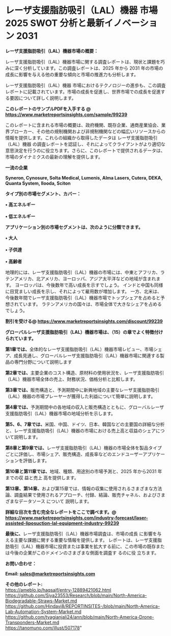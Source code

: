 # レーザ支援脂肪吸引（LAL）機器 市場 2025 SWOT 分析と最新イノベーション 2031

<strong><b>レーザ支援脂肪吸引（LAL）機器市場の概要：</b></strong>

レーザ支援脂肪吸引（LAL）機器市場に関する調査レポートは、現状と課題を巧みに深く分析しています。この調査レポートは、2025 年から 2031 年の市場の成長に影響を与える他の重要な傾向と市場の推進力も分析します。

レーザ支援脂肪吸引（LAL）機器 市場におけるテクノロジーの進歩も、この調査レポートに記載されています。市場の成長を促進し、世界市場での成長を促進する要因について詳しく説明します。

<strong>このレポートのサンプルPDFを入手する @ <a href=https://www.marketreportsinsights.com/sample/99239>https://www.marketreportsinsights.com/sample/99239</a></strong>

このレポートに含まれる市場の概要は、政府機関、既存企業、通商産業協会、業界ブローカー、その他の規制機関および非規制機関などの幅広いリソースからの情報を提供します。これらの組織から取得したデータは レーザ支援脂肪吸引（LAL）機器 の調査レポートを認証し、それによってクライアントがより適切な意思決定を行うのに役立ちます。さらに、このレポートで提供されるデータは、市場のダイナミクスの最新の理解を提供します。

<strong>一流の企業</strong>

<strong><b>Syneron, Cynosure, Solta Medical, Lumenis, Alma Lasers, Cutera, DEKA, Quanta System, Ilooda, Sciton</b></strong>

<strong><b>タイプ別の市場セグメント、カバー：</b></strong>

<strong>• 高エネルギー<br><br>• 低エネルギー</strong>

<strong><b>アプリケーション別の市場セグメントは、次のように分類できます。</b></strong>

<strong>• 大人<br><br>• 子供達<br><br>• 高齢者</strong>

 地理的には、レーザ支援脂肪吸引（LAL）機器の市場には、中東とアフリカ、ラテンアメリカ、北アメリカ、ヨーロッパ、アジア太平洋などの地域が含まれます。 ヨーロッパは、今後数年で高い成長を示すでしょう。 インドと中国も同様に目覚ましい成長を示し、それによって雇用数が増加します。 一方、北米は、今後数年間でレーザ支援脂肪吸引（LAL）機器市場でトップシェアを占めると予想されています。 ラテンアメリカの国々は、市場全体で大きなシェアを占めるでしょう。

<strong>割引を受ける@ <a href=https://www.marketreportsinsights.com/discount/99239>https://www.marketreportsinsights.com/discount/99239</a></strong>

<strong><b>グローバルレーザ支援脂肪吸引（LAL）機器市場は、（15）の章でよく特徴付けられています。</b></strong>

<strong><b>第</b></strong><strong><b>1章では、</b></strong>全体的なレーザ支援脂肪吸引（LAL）機器市場レビュー、市場シェア、成長見通し、グローバルレーザ支援脂肪吸引（LAL）機器市場に関連する製品の専門分野について説明します

<strong><b>第2章では、</b></strong>主要企業のコスト構造、原材料の使用状況を、レーザ支援脂肪吸引（LAL）機器市場全体の売上、財務状況、価格分析と比較します。

<strong><b>第3章では、</b></strong>販売構造と、予測期間中に新興地域の主要なレーザ支援脂肪吸引（LAL）機器の市場プレーヤーが獲得した利益について簡単に説明します。

<strong><b>第4章では、</b></strong>予測期間中の各地域の収入と販売構造とともに、グローバルレーザ支援脂肪吸引（LAL）機器市場の地域分析を示します。

<strong><b>第5、6、7章では、</b></strong>米国、中国、ドイツ、日本、韓国などの主要国の詳細な分析と、レーザ支援脂肪吸引（LAL）機器の市場における売上高と収益のシェアについて説明します。

<strong><b>第8章と第9章では、</b></strong>レーザ支援脂肪吸引（LAL）機器の市場全体を製品タイプごとに評価し、市場シェア、販売構造、成長率などのエンドユーザーアプリケーションを評価します。

<strong><b>第10章と第11章では、</b></strong>地域、種類、用途別の市場予測と、2025 年から2031 年までの収 益と売上 高を提供します。

<strong><b>第13章、第14章、</b></strong>および第15章では、情報の収集に使用されるさまざまな方法論、調査結果で使用されるアプローチ、付録、結論、販売チャネル、およびさまざまなデータソース について 説明します。

<strong>詳細な目次を含む完全なレポートをここで調べます。@ <a href=https://www.marketreportsinsights.com/industry-forecast/laser-assisted-liposuction-lal-equipment-industry-99239>https://www.marketreportsinsights.com/industry-forecast/laser-assisted-liposuction-lal-equipment-industry-99239</a></strong>

<strong><b>最後に、</b></strong>レーザ支援脂肪吸引（LAL）機器市場調査は、市場の成長 に影響を</a>与える主要な課題に関する重要な情報を提供します。 レポートは、レーザ支援脂肪吸引（LAL）機器市場に投資または事業を拡大する前に、この市場の既存または今後の企業がこのドメインのさまざまな側面を調査す るのに役 立ちます。

<strong><b>お問い合わせ：</b></strong>

<strong>Email: </strong><a href=mailto:sales@marketreportsinsights.com><strong>sales@marketreportsinsights.com</strong></a>

<strong>その他のレポート:</strong>
<br>
<a href=https://ameblo.jp/haqsaif/entry-12889421062.html>https://ameblo.jp/haqsaif/entry-12889421062.html</a>
<br>
<a href=https://github.com/Siya23553/Research/blob/main/North-America-Biodegradable-Straws-Market.md>https://github.com/Siya23553/Research/blob/main/North-America-Biodegradable-Straws-Market.md</a>
<br>
<a href=https://github.com/Hindavi8/REPORTINSITES-/blob/main/North-America-Lab-Automation-System-Market.md>https://github.com/Hindavi8/REPORTINSITES-/blob/main/North-America-Lab-Automation-System-Market.md</a>
<br>
<a href=https://github.com/tyagianjali24/ann/blob/main/North-America-Drone-Transponders-Market.md>https://github.com/tyagianjali24/ann/blob/main/North-America-Drone-Transponders-Market.md</a>
<br>
<a href=https://tanomuno.com/illust/507178>https://tanomuno.com/illust/507178</a>"

